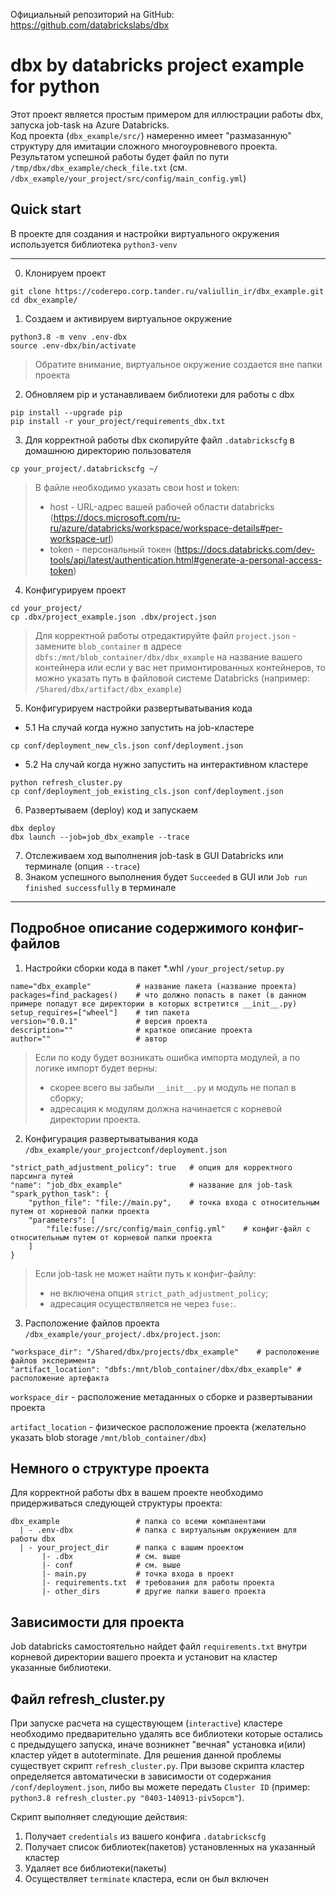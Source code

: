 Официальный репозиторий на GitHub:
https://github.com/databrickslabs/dbx

# dbx by databricks project example for python

Этот проект является простым примером для иллюстрации работы dbx, запуска job-task на Azure Databricks.  
Код проекта (`dbx_example/src/`) намеренно имеет "размазанную" структуру для имитации сложного многоуровневого проекта.  
Результатом успешной работы будет файл по пути `/tmp/dbx/dbx_example/check_file.txt` (см. `/dbx_example/your_project/src/config/main_config.yml`)

## Quick start

В проекте для создания и настройки виртуального окружения используется библиотека `python3-venv` 

---
0. Клонируем проект
```
git clone https://coderepo.corp.tander.ru/valiullin_ir/dbx_example.git
cd dbx_example/
```
1. Создаем и активируем виртуальное окружение
```
python3.8 -m venv .env-dbx
source .env-dbx/bin/activate
```
> Обратите внимание, виртуальное окружение создается вне папки проекта

2. Обновляем pip и устанавливаем библиотеки для работы с dbx
```
pip install --upgrade pip
pip install -r your_project/requirements_dbx.txt
```
3. Для корректной работы dbx скопируйте файл `.databrickscfg` в домашнюю директорию пользователя
```
cp your_project/.databrickscfg ~/
```
> В файле необходимо указать свои host и token:
> * host - URL-адрес вашей рабочей области databricks (https://docs.microsoft.com/ru-ru/azure/databricks/workspace/workspace-details#per-workspace-url)
> * token - персональный токен (https://docs.databricks.com/dev-tools/api/latest/authentication.html#generate-a-personal-access-token)

4. Конфигурируем проект
```
cd your_project/
cp .dbx/project_example.json .dbx/project.json
```
> Для корректной работы отредактируйте файл `project.json` - замените `blob_container` в адресе `dbfs:/mnt/blob_container/dbx/dbx_example` на название вашего контейнера
> или если у вас нет примонтированных контейнеров, то можно указать путь в файловой системе Databricks (например: `/Shared/dbx/artifact/dbx_example`)

5. Конфигурируем настройки развертыватывания кода

- 5.1 На случай когда нужно запустить на job-кластере
 ```
cp conf/deployment_new_cls.json conf/deployment.json 
 ```
- 5.2 На случай когда нужно запустить на интерактивном кластере
```
python refresh_cluster.py
cp conf/deployment_job_existing_cls.json conf/deployment.json
```
6. Развертываем (deploy) код и запускаем
```
dbx deploy
dbx launch --job=job_dbx_example --trace
```
7. Отслеживаем ход выполнения job-task в GUI Databricks или терминале (опция `--trace`)
8. Знаком успешного выполнения будет `Succeeded` в GUI или `Job run finished successfully` в терминале
---

## Подробное описание содержимого конфиг-файлов

1. Настройки сборки кода в пакет *.whl `/your_project/setup.py`
```
name="dbx_example"          # название пакета (название проекта)
packages=find_packages()    # что должно попасть в пакет (в данном примере попадут все директории в которых встретится __init__.py)
setup_requires=["wheel"]    # тип пакета
version="0.0.1"             # версия проекта
description=""              # краткое описание проекта
author=""                   # автор
```

> Если по коду будет возникать ошибка импорта модулей, а по логике импорт будет верны:
> - скорее всего вы забыли `__init__.py` и модуль не попал в сборку;
> - адресация к модулям должна начинается с корневой директории проекта.

2. Конфигурация развертыватывания кода `/dbx_example/your_projectconf/deployment.json`
```
"strict_path_adjustment_policy": true   # опция для корректного парсинга путей
"name": "job_dbx_example"               # название для job-task
"spark_python_task": {                  
    "python_file": "file://main.py",    # точка входа с относительным путем от корневой папки проекта
	"parameters": [
	    "file:fuse://src/config/main_config.yml"    # конфиг-файл с относительным путем от корневой папки проекта
	]
}
```
> Если job-task не может найти путь к конфиг-файлу:
> - не включена опция `strict_path_adjustment_policy`;
> - адресация осуществляется не через `fuse:`.

3. Расположение файлов проекта `/dbx_example/your_project/.dbx/project.json`:

```
"workspace_dir": "/Shared/dbx/projects/dbx_example"    # расположение файлов эксперимента
"artifact_location": "dbfs:/mnt/blob_container/dbx/dbx_example" # расположение артефакта
```
`workspace_dir` - расположение метаданных о сборке и развертывании проекта

`artifact_location` - физическое расположение проекта (желательно указать blob storage `/mnt/blob_container/dbx`)

## Немного о структуре проекта
Для корректной работы dbx в вашем проекте необходимо придерживаться следующей структуры проекта:

```
dbx_example                 # папка со всеми компанентами 
  | - .env-dbx              # папка с виртуальным окружением для работы dbx
  | - your_project_dir      # папка с вашим проектом
       |- .dbx              # см. выше
       |- conf              # см. выше
       |- main.py           # точка входа в проект
       |- requirements.txt  # требования для работы проекта
       |- other_dirs        # другие папки вашего проекта
```

## Зависимости для проекта
Job databricks самостоятельно найдет файл `requirements.txt` внутри корневой директории вашего проекта и установит на кластер указанные библиотеки.

## Файл refresh_cluster.py
При запуске расчета на существующем (`interactive`) кластере необходимо предварительно удалять все библиотеки которые остались с предыдущего запуска,
иначе возникнет "вечная" установка и(или) кластер уйдет в autoterminate.
Для решения данной проблемы существует скрипт `refresh_cluster.py`. 
При вызове скрипта кластер определяется автоматически в зависимости от содержания `/conf/deployment.json`, либо вы можете передать `Cluster ID` (пример: `python3.8 refresh_cluster.py "0403-140913-piv5opcm"`).

Скрипт выполняет следующие действия:
1. Получает `credentials` из вашего конфига `.databrickscfg`
2. Получает список библиотек(пакетов) установленных на указанный кластер
3. Удаляет все библиотеки(пакеты)
4. Осуществляет `terminate` кластера, если он был включен 
